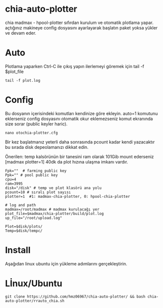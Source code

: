 # chia-auto-plotter
chia madmax - hpool-plotter sıfırdan kurulum ve otomatik plotlama yapar.
açtığınız makineye config dosyasını ayarlayarak başlatın paket yoksa yükler ve devam eder.

# Auto

Plotlama yaparken Ctrl-C ile çıkış yapın ilerlemeyi göremek için tail -f $plot_file
    
    tail -f plot.log

# Config

Bu dosyanın içerisindeki komutları kendinize göre ekleyin. auto=1 komutunu eklerseniz config dosyasını otomatik okur  eklemezseniz komut ekranında size sorar (public keyler haric).

    nano otochia-plotter.cfg

Bir kez başlatmanız yeterli daha sonrasında pcount kadar kendi yazacaktır bu sırada disk depeolamanızı dikkat edin.

Önerilen: temp kalsörünün bir tanesini ram olarak 101Gib mount ederseniz [madmax plotter=1] 40dk da plot hızına ulaşma imkanı vardır.

    Fpk=""  # farming public key
    Ppk="" # pool public key
    cpu=4
    ram=3995
    disk="/disk" # temp ve plot klasörü ana yolu 
    pcount=10 # sıralı plot sayısı 
    plotter=1  #1: madmax-chia-plotter, 0: hpool-chia-plotter

    # log and path
    madmax=/root/madmax # madmax kurulacağı yer
    plot_file=$madmax/chia-plotter/build/plot.log
    up_file="/root/upload.log"

    Plot=$disk/plots/
    Temp=$disk/tempc/


# Install 

Aşağıdan linux ubuntu için yükleme adımlarını gerçekleştirin.

# Lİnux/Ubuntu

    git clone https://github.com/hmz06967/chia-auto-plotter/ && bash chia-auto-plotter/rrauto_chia.sh
